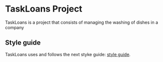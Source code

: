 # TaskLoans Project

TaskLoans is a project that consists of managing the washing of dishes in a company

## Style guide

TaskLoans uses and follows the next styke guide: [style guide](https://github.com/xmartlabs/Android-Style-Guide).
